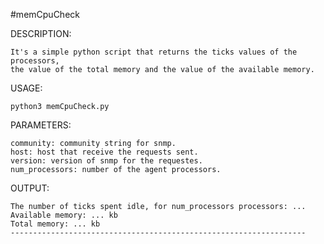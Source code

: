 #memCpuCheck

DESCRIPTION:

    It's a simple python script that returns the ticks values of the processors, 
    the value of the total memory and the value of the available memory.
    
USAGE:

    python3 memCpuCheck.py

PARAMETERS:
    
    community: community string for snmp.
    host: host that receive the requests sent.
    version: version of snmp for the requestes.
    num_processors: number of the agent processors.
    
OUTPUT: 

	The number of ticks spent idle, for num_processors processors: ...
	Available memory: ... kb
	Total memory: ... kb
	------------------------------------------------------------------
